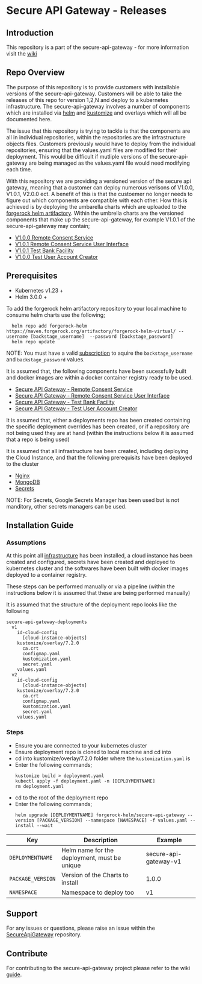 # Secure API Gateway - Releases

## Introduction 

This repository is a part of the secure-api-gateway - for more information visit the [wiki](https://github.com/SecureAPIGateway/SecureApiGateway/wiki)

## Repo Overview

The purpose of this repository is to provide customers with installable versions of the secure-api-gateway.
Customers will be able to take the releases of this repo for version 1,2,N and deploy to a kubernetes infrastructure.
The secure-api-gateway involves a number of components which are installed via [helm](https://helm.sh/) and [kustomize](https://kustomize.io/) and overlays which will all be documented here.

The issue that this repository is trying to tackle is that the components are all in individual repositories, within the repositories are the infrastructure objects files. Customers previously would have to deploy from the individual repositories, ensuring that the values.yaml files are modified for their deployment. This would be difficult if mutliple versions of the secure-api-gateway are being managed as the values.yaml file would need modifying each time. 

With this repository we are providing a versioned version of the secure api gateway, meaning that a customer can deploy numerous verisons of V1.0.0, V1.0.1, V2.0.0 ect. A benefit of this is that the custoemer no longer needs to figure out which components are compatible with each other. 
How this is achieved is by deploying the umbarella charts which are uploaded to the [forgerock helm artifactory](https://maven.forgerock.org). Within the umbrella charts are the versioned components that make up the secure-api-gateway, for example V1.0.1 of the secure-api-gateway may contain;
- [V1.0.0 Remote Consent Service](https://github.com/SecureApiGateway/secure-api-gateway-ob-uk-rcs)
- [V1.0.1 Remote Consent Service User Interface](https://github.com/SecureApiGateway/secure-api-gateway-ob-uk-ui)
- [V1.0.1 Test Bank Facility](https://github.com/SecureApiGateway/secure-api-gateway-ob-uk-rs)
- [V1.0.0 Test User Account Creator](https://github.com/SecureApiGateway/secure-api-gateway-ob-uk-test-data-initializer)

## Prerequisites

- Kubernetes v1.23 +
- Helm 3.0.0 +

To add the forgerock helm artifactory repository to your local machine to consume helm charts use the following;

```console
  helm repo add forgerock-helm https://maven.forgerock.org/artifactory/forgerock-helm-virtual/ --username [backstage_username]  --password [backstage_password]
  helm repo update
```

NOTE: You must have a valid [subscription](https://backstage.forgerock.com/knowledge/kb/article/a57648047#XAYQfS) to aquire the `backstage_username` and `backstage_password` values.

It is assumed that, the following components have been sucessfully built and docker images are within a docker container registry ready to be used. 

- [Secure API Gateway - Remote Consent Service](https://github.com/SecureApiGateway/secure-api-gateway-ob-uk-rcs)
- [Secure API Gateway - Remote Consent Service User Interface](https://github.com/SecureApiGateway/secure-api-gateway-ob-uk-ui)
- [Secure API Gateway - Test Bank Facility](https://github.com/SecureApiGateway/secure-api-gateway-ob-uk-rs)
- [Secure API Gateway - Test User Account Creator](https://github.com/SecureApiGateway/secure-api-gateway-ob-uk-test-data-initializer)

It is assumed that, either a deployments repo has been created containing the specific deployment overrides has been created, or if a repository are not being used they are at hand (within the instructions below it is assumed that a repo is being used)

It is assumed that all infrastructure has been created, including deploying the Cloud Instance, and that the following prerequisits have been deployed to the cluster
- [Nginx](https://kubernetes.github.io/ingress-nginx/deploy/)
- [MongoDB](https://github.com/SecureApiGateway/secure-api-gateway-releases/blob/master/third-party/Chart.yaml)
- [Secrets](https://github.com/SecureApiGateway/secure-api-gateway-releases-helpers/tree/master/external-secrets-gsm) 
  
NOTE: For Secrets, Google Secrets Manager has been used but is not manditory, other secrets managers can be used.

## Installation Guide

### Assumptions
At this point all [infrastructure](https://github.com/SecureApiGateway/SecureApiGateway/wiki/Recommended-Infrastructure) has been installed, a cloud instance has been created and configured, secrets have been created and deployed to kubernetes cluster and the softwares have been built with docker images deployed to a container registry. 

These steps can be performed manually or via a pipeline (within the instructions below it is assumed that these are being performed manually)

It is assumed that the structure of the deployment repo looks like the following 

```console
secure-api-gateway-deployments
  v1
    id-cloud-config
      [cloud-instance-objects]
    kustomize/overlay/7.2.0
      ca.crt
      configmap.yaml
      kustomization.yaml
      secret.yaml
    values.yaml
  v2
    id-cloud-config
      [cloud-instance-objects]
    kustomize/overlay/7.2.0
      ca.crt
      configmap.yaml
      kustomization.yaml
      secret.yaml
    values.yaml
```
### Steps
- Ensure you are connected to your kubernetes cluster
- Ensure deployment repo is cloned to local machine and cd into
- cd into kustomize/overlay/7.2.0 folder where the `kustomization.yaml` is
- Enter the following commands;
  ```console
  kustomize build > deployment.yaml
  kubectl apply -f deployment.yaml -n [DEPLOYMENTNAME]
  rm deployment.yaml
  ```
- cd to the root of the deployment repo
- Enter the following commands;
  ```console
  helm upgrade [DEPLOYMENTNAME] forgerock-helm/secure-api-gateway --version [PACKAGE_VERSION] --namespace [NAMESPACE] -f values.yaml --install --wait
  ```

| Key | Description | Example |
|-----|-------------|---------|
| `DEPLOYMENTNAME` | Helm name for the deployment, must be unique | secure-api-gateway-v1 |
| `PACKAGE_VERSION` | Version of the Charts to install | 1.0.0 |
| `NAMESPACE` | Namespace to deploy too | v1 |

## Support

For any issues or questions, please raise an issue within the [SecureApiGateway](https://github.com/SecureApiGateway/SecureApiGateway/issues) repository.

## Contribute

For contributing to the secure-api-gateway project please refer to the wiki [guide](https://github.com/SecureApiGateway/SecureApiGateway/wiki/Contribute).